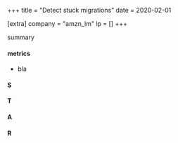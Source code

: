 +++
title = "Detect stuck migrations"
date = 2020-02-01

[extra]
company = "amzn_lm"
lp = []
+++

summary

#### metrics
- bla

#### S

#### T

#### A

#### R

